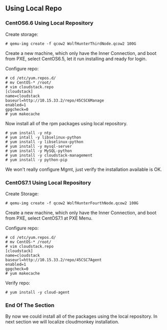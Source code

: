 ## Using Local Repo

### CentOS6.6 Using Local Repository
Create storage: 
```
# qemu-img create -f qcow2 WolfHunterThirdNode.qcow2 100G
```
Create a new machine, which only have the Inner Connection, and boot from PXE, select CentOS6.5, let it run installing and ready for login.      

Configure repo:   

```
# cd /etc/yum.repos.d/
# mv CentOS-* /root/
# vim cloudstack.repo
[cloudstack]
name=cloudstack
baseurl=http://10.15.33.2/repo/45CSC6Manage
enabled=1
gpgcheck=0
# yum makecache
```

Now install all of the rpm packages using local repository.    

```
# yum install -y ntp
# yum intall -y libselinux-python
# yum install -y libselinux-python
# yum install -y mysql-server
# yum install -y MySQL-python
# yum install -y cloudstack-management
# yum install -y python-pip
```
We won't really configure Mgmt, just verify the installation available is OK.   

### CentOS7.1 Using Local Repository
Create Storage:    
```
# qemu-img create -f qcow2 WolfHunterFourthNode.qcow2 100G
```
Create a new machine, which only have the Inner Connection, and boot from PXE, select CentOS7.1 at PXE Menu.        

Configure repo:   

```
# cd /etc/yum.repos.d/
# mv CentOS-* /root/
# vim cloudstack.repo
[cloudstack]
name=cloudstack
baseurl=http://10.15.33.2/repo/45CSC7Agent
enabled=1
gpgcheck=0
# yum makecache
```

Verify repo:    

```
# yum install -y cloud-agent
```

### End Of The Section
By now we could install all of the packages using the local repository. In next section we will localize cloudmonkey installation.   
